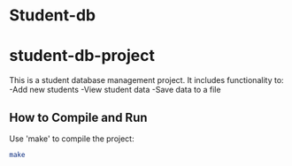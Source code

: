 # Student-db

# student-db-project

This is a student database management project. It includes functionality to:
-Add new students
-View student data
-Save data to a file

## How to Compile and Run
Use 'make' to compile the project:
 ```bash
make

